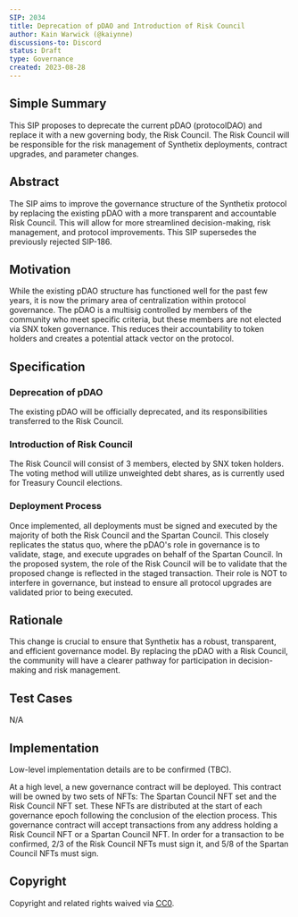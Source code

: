 ```yaml
---
SIP: 2034
title: Deprecation of pDAO and Introduction of Risk Council
author: Kain Warwick (@kaiynne)
discussions-to: Discord
status: Draft
type: Governance
created: 2023-08-28
---
```


## Simple Summary

<!-- "If you can't explain it simply, you don't understand it well enough." Simply describe the outcome the proposed changes intend to achieve. This should be non-technical and accessible to a casual community member. -->

This SIP proposes to deprecate the current pDAO (protocolDAO) and replace it with a new governing body, the Risk Council. The Risk Council will be responsible for the risk management of Synthetix deployments, contract upgrades, and parameter changes.

## Abstract

<!-- A short (~200 word) description of the proposed change, the abstract should clearly describe the proposed change. This is what *will* be done if the SIP is implemented, not *why* it should be done or *how* it will be done. If the SIP proposes deploying a new contract, write, "we propose to deploy a new contract that will do x". -->

The SIP aims to improve the governance structure of the Synthetix protocol by replacing the existing pDAO with a more transparent and accountable Risk Council. This will allow for more streamlined decision-making, risk management, and protocol improvements. This SIP supersedes the previously rejected SIP-186.

## Motivation

<!-- The motivation is critical for SIPs that want to change the Synthetix protocol. It should clearly explain why the existing protocol specification is inadequate to address the problem that the SIP solves. SIP submissions without sufficient motivation may be rejected outright. -->

While the existing pDAO structure has functioned well for the past few years, it is now the primary area of centralization within protocol governance. The pDAO is a multisig controlled by members of the community who meet specific criteria, but these members are not elected via SNX token governance. This reduces their accountability to token holders and creates a potential attack vector on the protocol.

## Specification

### Deprecation of pDAO

<!-- The technical specification should describe the syntax and semantics of any new feature. -->

The existing pDAO will be officially deprecated, and its responsibilities transferred to the Risk Council.

### Introduction of Risk Council

<!-- The technical specification should describe the syntax and semantics of any new feature. -->

The Risk Council will consist of 3 members, elected by SNX token holders. The voting method will utilize unweighted debt shares, as is currently used for Treasury Council elections.

### Deployment Process

<!-- The technical specification should describe the syntax and semantics of any new feature. -->

Once implemented, all deployments must be signed and executed by the majority of both the Risk Council and the Spartan Council. This closely replicates the status quo, where the pDAO's role in governance is to validate, stage, and execute upgrades on behalf of the Spartan Council. In the proposed system, the role of the Risk Council will be to validate that the proposed change is reflected in the staged transaction. Their role is NOT to interfere in governance, but instead to ensure all protocol upgrades are validated prior to being executed.

## Rationale

<!-- The rationale fleshes out the specification by describing what motivated the design and why particular design decisions were made. It should describe alternate designs that were considered and related work, e.g. how the feature is supported in other languages. -->

This change is crucial to ensure that Synthetix has a robust, transparent, and efficient governance model. By replacing the pDAO with a Risk Council, the community will have a clearer pathway for participation in decision-making and risk management.

## Test Cases

<!-- Test cases for an implementation are mandatory for SIPs but can be included with the implementation. -->

N/A

## Implementation

<!-- The implementations must be completed before any SIP is given status "Implemented," but it need not be completed before the SIP is accepted. -->

Low-level implementation details are to be confirmed (TBC).

At a high level, a new governance contract will be deployed. This contract will be owned by two sets of NFTs: The Spartan Council NFT set and the Risk Council NFT set. These NFTs are distributed at the start of each governance epoch following the conclusion of the election process. This governance contract will accept transactions from any address holding a Risk Council NFT or a Spartan Council NFT. In order for a transaction to be confirmed, 2/3 of the Risk Council NFTs must sign it, and 5/8 of the Spartan Council NFTs must sign.

## Copyright

<!-- The SIP must have copyright that allows read-only reuse. -->

Copyright and related rights waived via [CC0](https://creativecommons.org/publicdomain/zero/1.0/).
